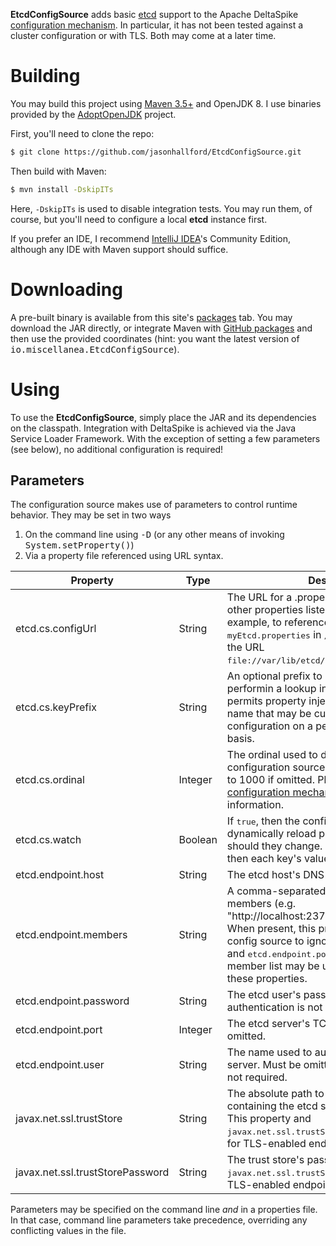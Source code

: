 **EtcdConfigSource** adds basic [etcd](https://github.com/etcd-io/etcd) support to the Apache DeltaSpike [configuration
mechanism](https://deltaspike.apache.org/documentation/configuration.html). In particular, it has not been tested
against a cluster configuration or with TLS. Both may come at a later time.

# Building
You may build this project using [Maven 3.5+](https://maven.apache.org/) and OpenJDK 8. I use binaries provided by
the [AdoptOpenJDK](https://adoptopenjdk.net/) project.

First, you'll need to clone the repo:
```bash
$ git clone https://github.com/jasonhallford/EtcdConfigSource.git
```

Then build with Maven:
```bash
$ mvn install -DskipITs
```

Here, <code>-DskipITs</code> is used to disable integration tests. You may run them, of course, but you'll need to 
configure a local **etcd** instance first. 

If you prefer an IDE, I recommend [IntelliJ IDEA](https://www.jetbrains.com/idea/)'s Community Edition, although any
IDE with Maven support should suffice.

# Downloading
A pre-built binary is available from this site's [packages](https://github.com/jasonhallford/EtcdConfigSource/packages)
tab. You may download the JAR directly, or integrate Maven with [GitHub packages](https://help.github.com/en/github/managing-packages-with-github-packages/configuring-apache-maven-for-use-with-github-packages)
and then use the provided coordinates (hint: you want the latest version of <span style="font-family: monospace">io.miscellanea.EtcdConfigSource</span>).

# Using
To use the **EtcdConfigSource**, simply place the JAR and its dependencies on the classpath. Integration with DeltaSpike is
achieved via the Java Service Loader Framework. With the exception of setting a few parameters (see below),
no additional configuration is required!

## Parameters
The configuration source makes use of parameters to control runtime behavior. They may be set in two ways
1. On the command line using <span style="font-family: monospace">-D</span> (or any other means of invoking <span style="font-family: monospace">System.setProperty()</span>)
2. Via a property file referenced using URL syntax.

 Property  | Type | Description
 --------- | ---- | -----------
 etcd.cs.configUrl | String | The URL for a .properties file containing the other properties listed in this table. For example, to reference a file named <span style="font-family: monospace">myEtcd.properties</span> in <span style="font-family: monospace">/var/lib/etcd/</span> you'd use the URL <span style="font-family: monospace">file://var/lib/etcd/myEtcd.properties</span>.
 etcd.cs.keyPrefix | String | An optional prefix to prepend to a key before performin a lookup in the key space. This permits property injection to use a stable name that may be customized via configuration on a per-execution environment basis.
 etcd.cs.ordinal | Integer | The ordinal used to determine the configuration source's priority order. Defaults to 1000 if omitted. Please see the DeltaSpike [configuration mechanism](https://deltaspike.apache.org/documentation/configuration.html) page for more information.
 etcd.cs.watch | Boolean | If <span style="font-family: monospace">true</span>, then the configuration source will dynamically reload previously read etcd keys should they change. If <span style="font-family: monospace">false</span> (the default), then each key's value is only read once. 
 etcd.endpoint.host | String | The etcd host's DNS name or IP address.
 etcd.endpoint.members | String | A comma-separated list of etcd cluter members (e.g. "http://localhost:2379,http://localhost:2389"). When present, this property causes the config source to ignore <span style="font-family: monospace">etcd.endpoint.host</span> and <span style="font-family: monospace">etcd.endpoint.port</span>. Specifying a single-member list may be used as an alternative to these properties. 
 etcd.endpoint.password | String | The etcd user's password. Must be omitted if authentication is not required.
 etcd.endpoint.port | Integer | The etcd server's TCP port. Defaults to <span style="font-family: monospace">2379</span> if omitted.
 etcd.endpoint.user | String | The name used to authenticate with the etcd server. Must be omitted if authentication in not required.
 javax.net.ssl.trustStore | String | The absolute path to a java keystore containing the etcd server's TLS certificate. This property and <span style="font-family: monospace">javax.net.ssl.trustStorePassword</span> are required for TLS-enabled endpoints.
 javax.net.ssl.trustStorePassword | String | The trust store's password. This property and <span style="font-family: monospace">javax.net.ssl.trustStore</span> are required for TLS-enabled endpoints.
 
 Parameters may be specified on the command line *and* in a properties file. In that case, command line parameters take precedence, overriding any conflicting
 values in the file.
 